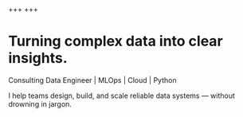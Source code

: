 +++
+++

# Turning complex data into clear insights.
Consulting Data Engineer | MLOps | Cloud | Python

I help teams design, build, and scale reliable data systems — without drowning in jargon.
